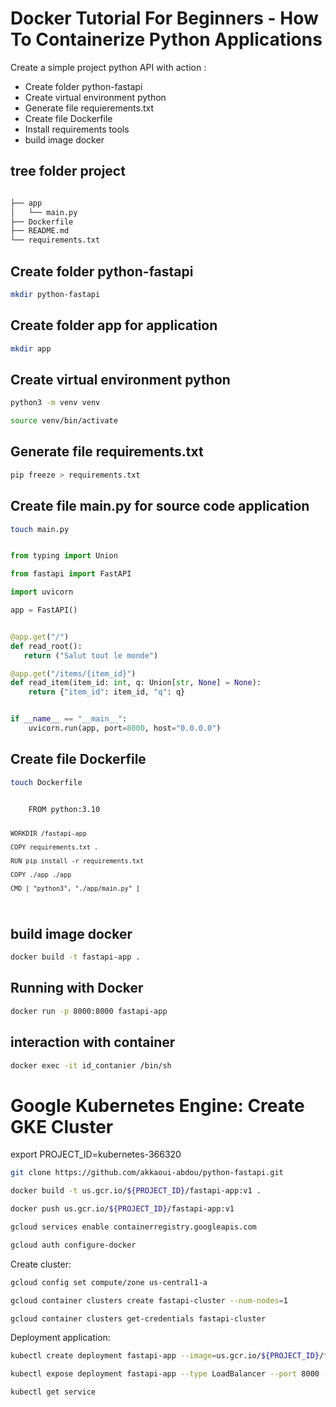 Docker Tutorial For Beginners - How To Containerize Python Applications
===
Create a simple project python API with action :
<ul>

<li>Create folder python-fastapi</li>
<li>Create virtual environment python </li>
<li>Generate file requierements.txt</li>
<li>Create file Dockerfile </li>
<li>Install requirements tools</li>
<li>build image docker</li>
</ul>


tree folder project
---

```bash

├── app
│   └── main.py
├── Dockerfile
├── README.md
└── requirements.txt

```

Create folder python-fastapi
---

```bash
mkdir python-fastapi
```

Create folder app for application
---

```bash
mkdir app
```

Create virtual environment python
---

```bash
python3 -m venv venv

source venv/bin/activate
```

Generate file requirements.txt
---

```bash
pip freeze > requirements.txt
```

Create file main.py for source code application
---

```bash
touch main.py
```

```python

from typing import Union

from fastapi import FastAPI

import uvicorn

app = FastAPI()


@app.get("/")
def read_root():
   return ("Salut tout le monde")

@app.get("/items/{item_id}")
def read_item(item_id: int, q: Union[str, None] = None):
    return {"item_id": item_id, "q": q}


if __name__ == "__main__":
    uvicorn.run(app, port=8000, host="0.0.0.0")

```


Create file Dockerfile
---

```bash
touch Dockerfile
```

<code>
    FROM python:3.10

    WORKDIR /fastapi-app

    COPY requirements.txt .

    RUN pip install -r requirements.txt

    COPY ./app ./app

    CMD [ "python3", "./app/main.py" ]
</code>




build image docker
---

```bash
docker build -t fastapi-app .
```


Running with Docker
---

```bash
docker run -p 8000:8000 fastapi-app
```


interaction with container
---

```bash
docker exec -it id_contanier /bin/sh
```

Google Kubernetes Engine: Create GKE Cluster
=========
export PROJECT_ID=kubernetes-366320


```bash
git clone https://github.com/akkaoui-abdou/python-fastapi.git
```
```bash
docker build -t us.gcr.io/${PROJECT_ID}/fastapi-app:v1 .
```
```bash
docker push us.gcr.io/${PROJECT_ID}/fastapi-app:v1
```

```bash
gcloud services enable containerregistry.googleapis.com
```
```bash
gcloud auth configure-docker
```


Create cluster:

```bash
gcloud config set compute/zone us-central1-a
```

```bash
gcloud container clusters create fastapi-cluster --num-nodes=1
```

```bash
gcloud container clusters get-credentials fastapi-cluster
```


Deployment application:

```bash
kubectl create deployment fastapi-app --image=us.gcr.io/${PROJECT_ID}/fastapi-app:v1 
```

```bash
kubectl expose deployment fastapi-app --type LoadBalancer --port 8000 --target-port 8000
```

```bash
kubectl get service
```
